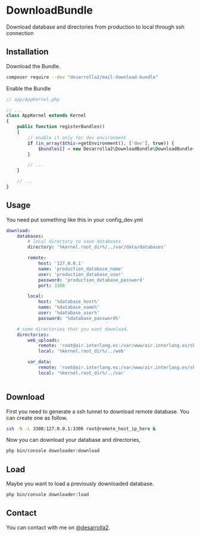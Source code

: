 # DownloadBundle

Download database and directories from production to local through ssh connection

## Installation

Download the Bundle.

```bash 
composer require --dev "desarrolla2/mail-download-bundle"
```

Enable the Bundle

```php
// app/AppKernel.php

// ...
class AppKernel extends Kernel
{
    public function registerBundles()
    {
        // enable it only for dev environment
        if (in_array($this->getEnvironment(), ['dev'], true)) {
            $bundles[] = new Desarrolla2\DownloadBundle\DownloadBundle();
        }

        // ...
    }

    // ...
}
```

## Usage

You need put something like this in your config_dev.yml

```yml
download:
    databases:
        # local directory to save databases
        directory: '%kernel.root_dir%/../var/data/databases'

        remote:
            host: '127.0.0.1'
            name: 'production_database_name'
            user: 'production_database_user'
            password: 'production_database_password'
            port: 3308

        local:
            host: '%database_host%'
            name: '%database_name%'
            user: '%database_user%'
            password: '%database_password%'

    # some directories that you want download.
    directories:
        web_uploads:
            remote: 'root@air.interlang.es:/var/www/air.interlang.es/shared/web/uploads'
            local: '%kernel.root_dir%/../web'

        var_data:
            remote: 'root@air.interlang.es:/var/www/air.interlang.es/shared/var/data'
            local: '%kernel.root_dir%/../var'
            
```

## Download

First you need to generate a ssh tunnel to download remote database. You can create one as follow.

```bash
ssh -N -L 3308:127.0.0.1:3306 root@remote_host_ip_here &
```

Now you can download your database and directories,

```bash
php bin/console downloader:download
```

## Load

Maybe you want to load a previously downloaded database.

```bash
php bin/console downloader:load
```

## Contact

You can contact with me on [@desarrolla2](https://twitter.com/desarrolla2).
